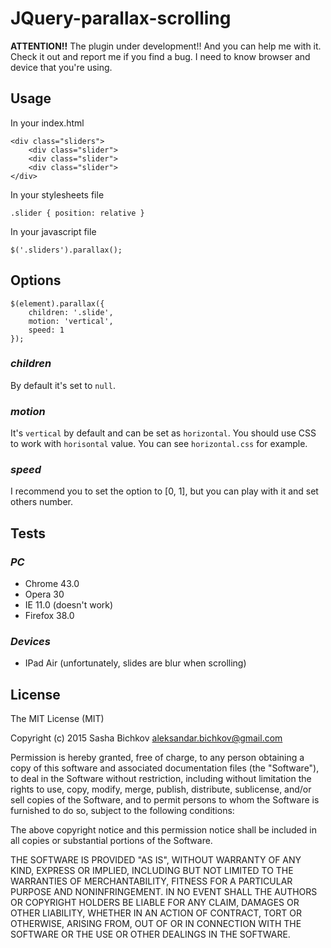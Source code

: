 # JQuery-parallax-scrolling

**ATTENTION!!** The plugin under development!! And you can help me with it.
Check it out and report me if you find a bug.
I need to know browser and device that you're using.

## Usage
In your index.html

	<div class="sliders">
		<div class="slider">
		<div class="slider">
		<div class="slider">
	</div>

In your stylesheets file
	
	.slider { position: relative }

In your javascript file

	$('.sliders').parallax();

## Options
	
	$(element).parallax({
		children: '.slide',
		motion: 'vertical',
		speed: 1
	});

### _children_
By default it's set to `null`.

### _motion_
It's `vertical` by default and can be set as `horizontal`. You should use CSS
to work with `horisontal` value. You can see `horizontal.css` for example.

### _speed_ 
I recommend you to set the option to [0, 1], but you can play with it and set others number.

## Tests

### _PC_
* Chrome 43.0
* Opera 30
* IE 11.0 (doesn't work)
* Firefox 38.0

### _Devices_
* IPad Air (unfortunately, slides are blur when scrolling)

## License

The MIT License (MIT)

Copyright (c) 2015 Sasha Bichkov <aleksandar.bichkov@gmail.com>

Permission is hereby granted, free of charge, to any person obtaining a copy
of this software and associated documentation files (the "Software"), to deal
in the Software without restriction, including without limitation the rights
to use, copy, modify, merge, publish, distribute, sublicense, and/or sell
copies of the Software, and to permit persons to whom the Software is
furnished to do so, subject to the following conditions:

The above copyright notice and this permission notice shall be included in
all copies or substantial portions of the Software.

THE SOFTWARE IS PROVIDED "AS IS", WITHOUT WARRANTY OF ANY KIND, EXPRESS OR
IMPLIED, INCLUDING BUT NOT LIMITED TO THE WARRANTIES OF MERCHANTABILITY,
FITNESS FOR A PARTICULAR PURPOSE AND NONINFRINGEMENT. IN NO EVENT SHALL THE
AUTHORS OR COPYRIGHT HOLDERS BE LIABLE FOR ANY CLAIM, DAMAGES OR OTHER
LIABILITY, WHETHER IN AN ACTION OF CONTRACT, TORT OR OTHERWISE, ARISING FROM,
OUT OF OR IN CONNECTION WITH THE SOFTWARE OR THE USE OR OTHER DEALINGS IN
THE SOFTWARE.
